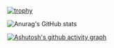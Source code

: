 

[![trophy](https://github-profile-trophy.vercel.app/?username=Ramil-Kayumov&theme=onedark)](https://github.com/ryo-ma/github-profile-trophy)




![Anurag's GitHub stats](https://github-readme-stats.vercel.app/api?username=Ramil-Kayumov&show_icons=true&theme=dark)


[![Ashutosh's github activity graph](https://github-readme-activity-graph.vercel.app/graph?username=Ramil-Kayumov&theme=github-compact)](https://github.com/ashutosh00710/github-readme-activity-graph)
